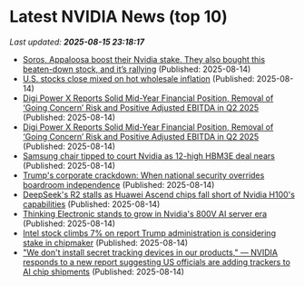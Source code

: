 # Latest NVIDIA News (top 10)
_Last updated: **2025-08-15 23:18:17**_

- [Soros, Appaloosa boost their Nvidia stake. They also bought this beaten-down stock, and it’s rallying](https://biztoc.com/x/b819f828d6038ccf) (Published: 2025-08-14)
- [U.S. stocks close mixed on hot wholesale inflation](https://www.thestar.com.my/news/world/2025/08/15/us-stocks-close-mixed-on-hot-wholesale-inflation) (Published: 2025-08-14)
- [Digi Power X Reports Solid Mid-Year Financial Position, Removal of ‘Going Concern’ Risk and Positive Adjusted EBITDA in Q2 2025](https://financialpost.com/globe-newswire/digi-power-x-reports-solid-mid-year-financial-position-removal-of-going-concern-risk-and-positive-adjusted-ebitda-in-q2-2025) (Published: 2025-08-14)
- [Digi Power X Reports Solid Mid-Year Financial Position, Removal of ‘Going Concern’ Risk and Positive Adjusted EBITDA in Q2 2025](https://www.globenewswire.com/news-release/2025/08/14/3134002/0/en/Digi-Power-X-Reports-Solid-Mid-Year-Financial-Position-Removal-of-Going-Concern-Risk-and-Positive-Adjusted-EBITDA-in-Q2-2025.html) (Published: 2025-08-14)
- [Samsung chair tipped to court Nvidia as 12-high HBM3E deal nears](https://www.digitimes.com/news/a20250814PD236/samsung-nvidia-hbm3e-chips-shipments.html) (Published: 2025-08-14)
- [Trump's corporate crackdown: When national security overrides boardroom independence](https://www.digitimes.com/news/a20250814PD219/president-security-donald-trump-governance-market.html) (Published: 2025-08-14)
- [DeepSeek's R2 stalls as Huawei Ascend chips fall short of Nvidia H100's capabilities](https://www.digitimes.com/news/a20250814VL209/deepseek-ai-training-nvidia-huawei-ascend.html) (Published: 2025-08-14)
- [Thinking Electronic stands to grow in Nvidia's 800V AI server era](https://www.digitimes.com/news/a20250812PD221/thinking-electronic-data-center-nvidia-ai-server-growth.html) (Published: 2025-08-14)
- [Intel stock climbs 7% on report Trump administration is considering stake in chipmaker](https://freerepublic.com/focus/f-chat/4334647/posts) (Published: 2025-08-14)
- ["We don't install secret tracking devices in our products," — NVIDIA responds to a new report suggesting US officials are adding trackers to AI chip shipments](https://www.windowscentral.com/hardware/nvidia/report-ai-chip-trackers-nvidia-responds) (Published: 2025-08-14)
